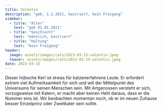 ```yaml
---
title: Valentin
description: "geb. 1.1.2021, kastriert, kein Freigang"
sidebar:
  - title: "Alter"
    text: "geb 01.01.2021"
  - title: "Geschlecht"
    text: "männlich, kastriert"
  - title: "Haltung"
    text: "kein Freigang"
header:
  image: assets/images/cats/2023-03-15-valentin.jpeg
  teaser: assets/images/cats/2023-03-15-valentin.jpeg
date: 2023-03-15
---
```

Dieser hübsche Kerl ist etwas für katzenerfahrene Leute. Er erfordert extrem viel Aufmerksamkeit für sich und will der Mittelpunkt des Universums für seinen Menschen sein. Mit Artgenossen versteht er sich, vorzugsweise mit Katern, er macht aber keinen Hehl daraus, dass er die Nummer eins ist. Wir beobachten momentan noch, ob er im neuen Zuhause besser Einzelprinz oder Zweitkater sein sollte.